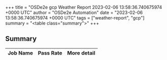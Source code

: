 +++
title = "OSDe2e gcp Weather Report 2023-02-06 13:58:36.740675974 +0000 UTC"
author = "OSDe2e Automation"
date = "2023-02-06 13:58:36.740675974 +0000 UTC"
tags = ["weather-report", "gcp"]
summary = "<table class=\"summary\"></table>"
+++
## Summary

| Job Name | Pass Rate | More detail |
|----------|-----------|-------------|




